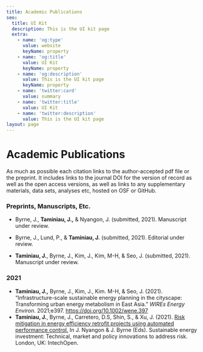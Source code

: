 ```yaml
---
title: Academic Publications
seo:
  title: UI Kit
  description: This is the UI kit page
  extra:
    - name: 'og:type'
      value: website
      keyName: property
    - name: 'og:title'
      value: UI Kit
      keyName: property
    - name: 'og:description'
      value: This is the UI kit page
      keyName: property
    - name: 'twitter:card'
      value: summary
    - name: 'twitter:title'
      value: UI Kit
    - name: 'twitter:description'
      value: This is the UI kit page
layout: page
---
```

# Academic Publications

As much as possible each citation links to the author-accepted pdf file or the preprint. It includes links to the journal DOI for the version of record as well as the open access versions, as well as links to any supplementary materials, data sets, analyses etc, hosted on OSF or GitHub.

### Preprints, Manuscripts, Etc.

*   Byrne, J., **Taminiau, J.,** & Nyangon, J. (submitted, 2021). Manuscript under review.

*   Byrne, J., Lund, P., & **Taminiau, J.** (submitted, 2021). Editorial under review.

*   **Taminiau, J.**, Byrne, J., Kim, J., Kim, M-H, & Seo, J. (submitted, 2021). Manuscript under review.

### 2021

*   **Taminiau, J.,** Byrne, J., Kim, J., Kim. M-H, & Seo, J. (2021). “Infrastructure-scale sustainable energy planning in the cityscape: Transforming urban energy metabolism in East Asia.” *WIREs Energy Environ*. 2021;e397. <https://doi.org/10.1002/wene.397>
*   **Taminiau, J.**, Byrne, J., Carretero, D.S, Shin, S., & Xu, J. (2021). [Risk mitigation in energy efficiency retrofit projects using automated performance control.](https://www.intechopen.com/books/sustainable-energy-investment-technical-market-and-policy-innovations-to-address-risk/risk-mitigation-in-energy-efficiency-retrofit-projects-using-automated-performance-control) In J. Nyangon & J. Byrne (Eds). Sustainable energy investment: Technical, market and policy innovations to address risk. London, UK: IntechOpen.
